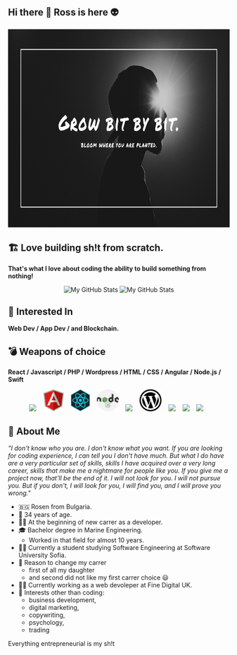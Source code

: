 ## Hi there 👋 Ross is here 👽

<img src="https://github.com/rmyordanov/rmyordanov/blob/main/rmyordanov%20github%20cover.png" height="450" width="100%"/>

## 🏗️ Love building sh!t from scratch. 
**That's what I love about coding the ability to build something from nothing!**</br>
<p align="center">
  <!-- <summary>:zap: GitHub Stats</summary> -->
  <img height="180em" alt="My GitHub Stats" src="https://github-readme-stats.vercel.app/api?username=rmyordanov&show_icons=true&bg_color=00000000&hide_border=true&text_color=3498db&count_private=true&include_all_commits=true" />

  <img height="180em" alt="My GitHub Stats" src="https://github-readme-stats.vercel.app/api/top-langs/?username=rmyordanov&langs_count=8&layout=compact&hide_border=true&bg_color=00000000&text_color=3498db&count_private=true&include_all_commits=true" />
</p>

## 🤖 Interested In
**Web Dev / App Dev / and Blockchain.**

## 💣 Weapons of choice
**React / Javascript / PHP / Wordpress / HTML / CSS / Angular / Node.js / Swift** </br>
<p align="center">
<img src="https://cdn.jsdelivr.net/npm/programming-languages-logos/src/javascript/javascript.png" height="50">&nbsp;&nbsp;&nbsp;
<img src="https://github.com/rmyordanov/rmyordanov/blob/main/angular-icon-logo.png" height="50">&nbsp;&nbsp;&nbsp;
<img src="https://github.com/rmyordanov/rmyordanov/blob/main/react-icon-29.jpeg" height="50">&nbsp;&nbsp;&nbsp;
<img src="https://github.com/rmyordanov/rmyordanov/blob/main/nodeJs.png" height="50">&nbsp;&nbsp;&nbsp;
<img src="https://cdn.jsdelivr.net/npm/programming-languages-logos/src/php/php.png" height="50">&nbsp;&nbsp;&nbsp;
<img src="https://github.com/rmyordanov/rmyordanov/blob/main/wordpress%20logo.png" height="50">&nbsp;&nbsp;&nbsp;
<img src="https://cdn.jsdelivr.net/npm/programming-languages-logos/src/html/html.png" height="50">&nbsp;&nbsp;&nbsp;
<img src="https://cdn.jsdelivr.net/npm/programming-languages-logos/src/css/css.png" height="50">&nbsp;&nbsp;&nbsp;
<img src="https://cdn.jsdelivr.net/npm/programming-languages-logos/src/swift/swift.png" height="50">&nbsp;&nbsp;&nbsp;
</p>

## 🥷 About Me
*"I don't know who you are. I don't know what you want. If you are looking for coding experience, I can tell you I don't have much. But what I do have are a very particular set of skills, skills I have acquired over a very long career, skills that make me a nightmare for people like you. If you give me a project now, that'll be the end of it. I will not look for you. I will not pursue you. But if you don't, I will look for you, I will find you, and I will prove you wrong."*

* 🇧🇬 Rosen from Bulgaria. 
* 📅 34 years of age. 
* 🧗‍♂️ At the beginning of new carrer as a developer. 
* 🎓 Bachelor degree in Marine Engineering. 
  - Worked in that field for almost 10 years. 
* 👨‍🎓 Currently a student studying Software Engineering at Software University Sofia.
* 📜 Reason to change my carrer 
  - first of all my daughter 
  - and second did not like my first carrer choice 😃 
* 👨‍💻 Currently working as a web devoleper at Fine Digital UK. 
* 🎯 Interests other than coding: 
  - business development, 
  - digital marketing, 
  - copywriting, 
  - psychology, 
  - trading </br>

<p>Everything entrepreneurial is my sh!t</p>
